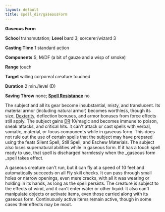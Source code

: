 ```yaml
---
layout: default
title: spell_dir/gaseousForm
---
```

 **Gaseous Form**

**School** transmutation; **Level** bard 3, sorcerer/wizard 3

**Casting Time** 1 standard action

**Components** S, M/DF (a bit of gauze and a wisp of smoke)

**Range** touch

**Target** willing corporeal creature touched

**Duration** 2 min./level (D)

**Saving Throw** none; **[Spell Resistance](../glossary#_spell-resistance)** no

The subject and all its gear become insubstantial, misty, and translucent. Its material armor (including natural armor) becomes worthless, though its size, [Dexterity](../gettingStarted#_dexterity), deflection bonuses, and armor bonuses from force effects still apply. The subject gains [DR](../glossary#_damage-reduction) 10/magic and becomes immune to poison, sneak attacks, and critical hits. It can't attack or cast spells with verbal, somatic, material, or focus components while in gaseous form. This does not rule out the use of certain spells that the subject may have prepared using the feats Silent Spell, Still Spell, and Eschew Materials. The subject also loses supernatural abilities while in gaseous form. If it has a touch spell ready to use, that spell is discharged harmlessly when the _gaseous form _spell takes effect.

A gaseous creature can't run, but it can fly at a speed of 10 feet and automatically succeeds on all Fly skill checks. It can pass through small holes or narrow openings, even mere cracks, with all it was wearing or holding in its hands, as long as the spell persists. The creature is subject to the effects of wind, and it can't enter water or other liquid. It also can't manipulate objects or activate items, even those carried along with its gaseous form. Continuously active items remain active, though in some cases their effects may be moot.

